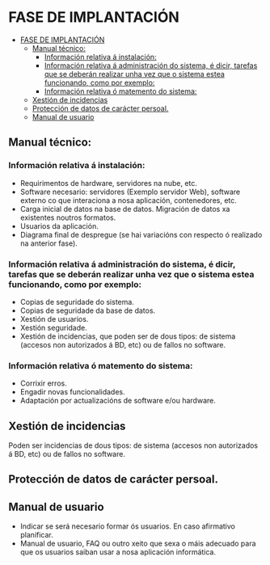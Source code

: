 # FASE DE IMPLANTACIÓN
- [FASE DE IMPLANTACIÓN](#fase-de-implantación)
  - [Manual técnico:](#manual-técnico)
    - [Información relativa á instalación:](#información-relativa-á-instalación)
    - [Información relativa á administración do sistema, é dicir, tarefas que se deberán realizar unha vez que o sistema estea funcionando, como por exemplo:](#información-relativa-á-administración-do-sistema-é-dicir-tarefas-que-se-deberán-realizar-unha-vez-que-o-sistema-estea-funcionando-como-por-exemplo)
    - [Información relativa ó matemento do sistema:](#información-relativa-ó-matemento-do-sistema)
  - [Xestión de incidencias](#xestión-de-incidencias)
  - [Protección de datos de carácter persoal.](#protección-de-datos-de-carácter-persoal)
  - [Manual de usuario](#manual-de-usuario)

## Manual técnico:

### Información relativa á instalación:

* Requirimentos de hardware, servidores na nube, etc.
* Software necesario: servidores (Exemplo servidor Web), software externo co que interaciona a nosa aplicación, contenedores, etc.
* Carga inicial de datos na base de datos. Migración de datos xa existentes noutros formatos.
* Usuarios da aplicación.
* Diagrama final de despregue (se hai variacións con respecto ó realizado na anterior fase).

### Información relativa á administración do sistema, é dicir, tarefas que se deberán realizar unha vez que o sistema estea funcionando, como por exemplo:

* Copias de seguridade do sistema.
* Copias de seguridade da base de datos.
* Xestión de usuarios.
* Xestión seguridade.
* Xestión de incidencias, que poden ser de dous tipos: de sistema (accesos non autorizados á BD, etc) ou de fallos no software.

### Información relativa ó matemento do sistema: 

* Corrixir erros.
* Engadir novas funcionalidades.
* Adaptación por actualizacións de software e/ou hardware.

## Xestión de incidencias

Poden ser incidencias de dous tipos: de sistema (accesos non autorizados á BD, etc) ou de fallos no software.

## Protección de datos de carácter persoal.

## Manual de usuario

* Indicar se será necesario formar ós usuarios. En caso afirmativo planificar.
* Manual de usuario, FAQ ou outro xeito que sexa o máis adecuado para que os usuarios saiban usar a nosa aplicación informática.
